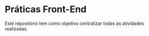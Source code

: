 # Práticas Front-End
Este repositório tem como objetivo centralizar todas as atividades realizadas.
